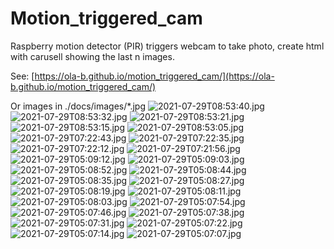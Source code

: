 # Motion_triggered_cam
Raspberry motion detector (PIR) triggers webcam to take photo, create html with carusell showing the last n images.

See: [https://ola-b.github.io/motion_triggered_cam/](https://ola-b.github.io/motion_triggered_cam/)


Or images in ./docs/images/*.jpg
![2021-07-29T08:53:40.jpg](https://github.com/Ola-B/motion_triggered_cam/blob/main/docs/images/2021-07-29T08:53:40.jpg "2021-07-29T08:53:40.jpg")
![2021-07-29T08:53:32.jpg](https://github.com/Ola-B/motion_triggered_cam/blob/main/docs/images/2021-07-29T08:53:32.jpg "2021-07-29T08:53:32.jpg")
![2021-07-29T08:53:21.jpg](https://github.com/Ola-B/motion_triggered_cam/blob/main/docs/images/2021-07-29T08:53:21.jpg "2021-07-29T08:53:21.jpg")
![2021-07-29T08:53:15.jpg](https://github.com/Ola-B/motion_triggered_cam/blob/main/docs/images/2021-07-29T08:53:15.jpg "2021-07-29T08:53:15.jpg")
![2021-07-29T08:53:05.jpg](https://github.com/Ola-B/motion_triggered_cam/blob/main/docs/images/2021-07-29T08:53:05.jpg "2021-07-29T08:53:05.jpg")
![2021-07-29T07:22:43.jpg](https://github.com/Ola-B/motion_triggered_cam/blob/main/docs/images/2021-07-29T07:22:43.jpg "2021-07-29T07:22:43.jpg")
![2021-07-29T07:22:35.jpg](https://github.com/Ola-B/motion_triggered_cam/blob/main/docs/images/2021-07-29T07:22:35.jpg "2021-07-29T07:22:35.jpg")
![2021-07-29T07:22:12.jpg](https://github.com/Ola-B/motion_triggered_cam/blob/main/docs/images/2021-07-29T07:22:12.jpg "2021-07-29T07:22:12.jpg")
![2021-07-29T07:21:56.jpg](https://github.com/Ola-B/motion_triggered_cam/blob/main/docs/images/2021-07-29T07:21:56.jpg "2021-07-29T07:21:56.jpg")
![2021-07-29T05:09:12.jpg](https://github.com/Ola-B/motion_triggered_cam/blob/main/docs/images/2021-07-29T05:09:12.jpg "2021-07-29T05:09:12.jpg")
![2021-07-29T05:09:03.jpg](https://github.com/Ola-B/motion_triggered_cam/blob/main/docs/images/2021-07-29T05:09:03.jpg "2021-07-29T05:09:03.jpg")
![2021-07-29T05:08:52.jpg](https://github.com/Ola-B/motion_triggered_cam/blob/main/docs/images/2021-07-29T05:08:52.jpg "2021-07-29T05:08:52.jpg")
![2021-07-29T05:08:44.jpg](https://github.com/Ola-B/motion_triggered_cam/blob/main/docs/images/2021-07-29T05:08:44.jpg "2021-07-29T05:08:44.jpg")
![2021-07-29T05:08:35.jpg](https://github.com/Ola-B/motion_triggered_cam/blob/main/docs/images/2021-07-29T05:08:35.jpg "2021-07-29T05:08:35.jpg")
![2021-07-29T05:08:27.jpg](https://github.com/Ola-B/motion_triggered_cam/blob/main/docs/images/2021-07-29T05:08:27.jpg "2021-07-29T05:08:27.jpg")
![2021-07-29T05:08:19.jpg](https://github.com/Ola-B/motion_triggered_cam/blob/main/docs/images/2021-07-29T05:08:19.jpg "2021-07-29T05:08:19.jpg")
![2021-07-29T05:08:11.jpg](https://github.com/Ola-B/motion_triggered_cam/blob/main/docs/images/2021-07-29T05:08:11.jpg "2021-07-29T05:08:11.jpg")
![2021-07-29T05:08:03.jpg](https://github.com/Ola-B/motion_triggered_cam/blob/main/docs/images/2021-07-29T05:08:03.jpg "2021-07-29T05:08:03.jpg")
![2021-07-29T05:07:54.jpg](https://github.com/Ola-B/motion_triggered_cam/blob/main/docs/images/2021-07-29T05:07:54.jpg "2021-07-29T05:07:54.jpg")
![2021-07-29T05:07:46.jpg](https://github.com/Ola-B/motion_triggered_cam/blob/main/docs/images/2021-07-29T05:07:46.jpg "2021-07-29T05:07:46.jpg")
![2021-07-29T05:07:38.jpg](https://github.com/Ola-B/motion_triggered_cam/blob/main/docs/images/2021-07-29T05:07:38.jpg "2021-07-29T05:07:38.jpg")
![2021-07-29T05:07:31.jpg](https://github.com/Ola-B/motion_triggered_cam/blob/main/docs/images/2021-07-29T05:07:31.jpg "2021-07-29T05:07:31.jpg")
![2021-07-29T05:07:22.jpg](https://github.com/Ola-B/motion_triggered_cam/blob/main/docs/images/2021-07-29T05:07:22.jpg "2021-07-29T05:07:22.jpg")
![2021-07-29T05:07:14.jpg](https://github.com/Ola-B/motion_triggered_cam/blob/main/docs/images/2021-07-29T05:07:14.jpg "2021-07-29T05:07:14.jpg")
![2021-07-29T05:07:07.jpg](https://github.com/Ola-B/motion_triggered_cam/blob/main/docs/images/2021-07-29T05:07:07.jpg "2021-07-29T05:07:07.jpg")
